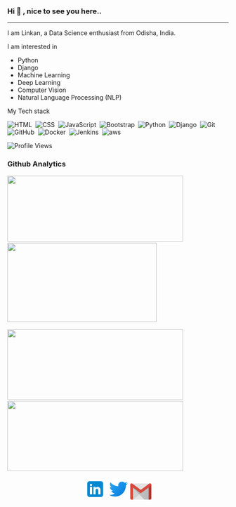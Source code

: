 <link rel="stylesheet" href="styles.css">
<h3> 
 Hi 👋 , nice to see you here.. 
</h3>
<hr>

I am Linkan, a Data Science enthusiast from Odisha, India.

I am interested in 

- Python
- Django
- Machine Learning
- Deep Learning
- Computer Vision
- Natural Language Processing (NLP)
  
My Tech stack

![HTML](https://img.shields.io/badge/-HTML-05122A?style=flat&logo=HTML5)&nbsp;
![CSS](https://img.shields.io/badge/-CSS-05122A?style=flat&logo=CSS3&logoColor=1572B6)&nbsp;
![JavaScript](https://img.shields.io/badge/-JavaScript-05122A?style=flat&logo=javascript)&nbsp;
![Bootstrap](https://img.shields.io/badge/-bootstrap-05122A?style=flat&logo=bootstrap)&nbsp;
![Python](https://img.shields.io/badge/python-05122A.svg?style=flat&logo=python&logoColor=blue)&nbsp;
![Django](https://img.shields.io/badge/django-05122A.svg?style=flat&logo=django&logoColor=green)&nbsp;
![Git](https://img.shields.io/badge/-Git-05122A?style=flat&logo=git)&nbsp;
![GitHub](https://img.shields.io/badge/-GitHub-05122A?style=flat&logo=github)&nbsp;
![Docker](https://img.shields.io/badge/docker-05122A.svg?style=flat&logo=docker&logoColor=blue)&nbsp;
![Jenkins](https://img.shields.io/badge/jenkins-05122A.svg?style=flat&logo=jenkins&logoColor=red)&nbsp;
![aws](https://img.shields.io/badge/AWS-05122A.svg?style=flat&logo=AWS&logoColor=red)&nbsp;

![Profile Views](https://komarev.com/ghpvc/?username=sahulinkan7&color=green)

### Github Analytics

<p align="">
 <a href="https://github.com/sahulinkan7"><img height="150em" width="400em" src="http://github-readme-streak-stats.herokuapp.com?user=sahulinkan7&theme=radical"/><img height="180em" width="340em" src="https://github-readme-stats.vercel.app/api?username=sahulinkan7&show_icons=true&count_private=true&hide=prs,issues,contribs">
 </a>
</p>

<p align="">
 <a href="https://github.com/sahulinkan7"><img height="160em" width="400em" src="https://github-readme-stats-eight-theta.vercel.app/api?username=sahulinkan7&show_icons=true&theme=algolia&include_all_commits=true&count_private=true"/><img height="160em" width="400em" src="https://github-readme-stats-eight-theta.vercel.app/api/top-langs/?username=sahulinkan7&layout=compact&langs_count=8&theme=algolia&include_all_commits=true&count_private=true"/>
 </a>
</p>

<p align="center">
  <a href="https://www.linkedin.com/in/linkan-kumar-sahu/" style="font-size: 0;"><img src="logos/linkedin.png"/></a>
  <a href="https://twitter.com/sahulinkan7"><img src="logos/twitter.png"/></a>
  <a href="mailto:sahulinkan7@gmail.com"><img src="logos/gmail.png"/></a> 
  
</p>


 
<!--
**Sahulinkan7/Sahulinkan7** is a ✨ _special_ ✨ repository because its `README.md` (this file) appears on your GitHub profile.

Here are some ideas to get you started:

- 🔭 I’m currently working on ...
- 🌱 I’m currently learning ...
- 👯 I’m looking to collaborate on ...
- 🤔 I’m looking for help with ...
- 💬 Ask me about ...
- 📫 How to reach me: ...
- 😄 Pronouns: ...
- ⚡ Fun fact: ...
-->
